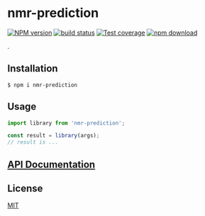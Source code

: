 # nmr-prediction

[![NPM version][npm-image]][npm-url]
[![build status][ci-image]][ci-url]
[![Test coverage][codecov-image]][codecov-url]
[![npm download][download-image]][download-url]

.

## Installation

`$ npm i nmr-prediction`

## Usage

```js
import library from 'nmr-prediction';

const result = library(args);
// result is ...
```

## [API Documentation](https://cheminfo.github.io/nmr-prediction/)

## License

[MIT](./LICENSE)

[npm-image]: https://img.shields.io/npm/v/nmr-prediction.svg
[npm-url]: https://www.npmjs.com/package/nmr-prediction
[ci-image]: https://github.com/zakodium/nmr-prediction/workflows/Node.js%20CI/badge.svg?branch=master
[ci-url]: https://github.com/zakodium/nmr-prediction/actions?query=workflow%3A%22Node.js+CI%22
[codecov-image]: https://img.shields.io/codecov/c/github/zakodium/nmr-prediction.svg
[codecov-url]: https://codecov.io/gh/zakodium/nmr-prediction
[download-image]: https://img.shields.io/npm/dm/nmr-prediction.svg
[download-url]: https://www.npmjs.com/package/nmr-prediction
